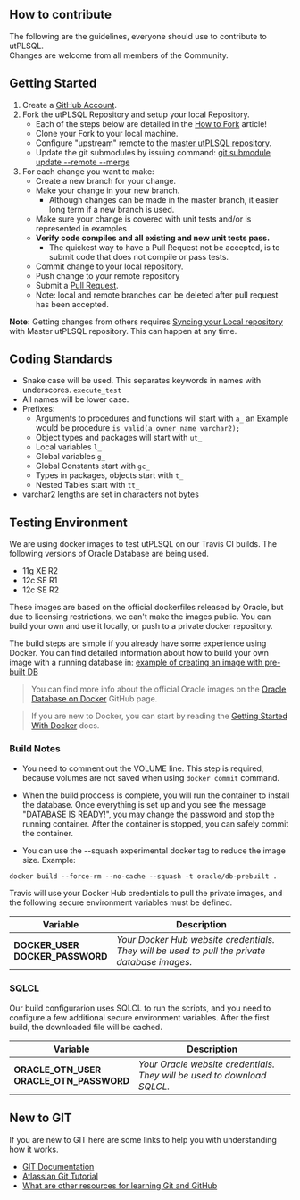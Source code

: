 ## How to contribute ##

The following are the guidelines, everyone should use to contribute to utPLSQL.  
Changes are welcome from all members of the Community. 

## Getting Started ##

1. Create a [GitHub Account](https://github.com/join).
2. Fork the utPLSQL Repository and setup your local Repository.
     * Each of the steps below are detailed in the [How to Fork](https://help.github.com/articles/fork-a-repo) article!
     * Clone your Fork to your local machine.
     * Configure "upstream" remote to the [master utPLSQL repository](https://github.com/utPLSQL/utPLSQL.git).
     * Update the git submodules by issuing command: [git submodule update --remote --merge](http://stackoverflow.com/a/21195182)
3. For each change you want to make:       
     * Create a new branch for your change. 
     * Make your change in your new branch. 
         * Although changes can be made in the master branch, it easier long term if a new branch is used.
     * Make sure your change is covered with unit tests and/or is represented in examples
     * **Verify code compiles and all existing and new unit tests pass.**
         * The quickest way to have a Pull Request not be accepted, is to submit code that does not compile or pass tests.
     * Commit change to your local repository.
     * Push change to your remote repository
     * Submit a [Pull Request](https://help.github.com/articles/using-pull-requests).
     * Note: local and remote branches can be deleted after pull request has been accepted.

**Note:** Getting changes from others requires [Syncing your Local repository](https://help.github.com/articles/syncing-a-fork) with Master utPLSQL repository.    This can happen at any time.


## Coding Standards ##

* Snake case will be used.   This separates keywords in names with underscores.  `execute_test`
* All names will be lower case.
* Prefixes:
	* Arguments to procedures and functions will start with `a_` an Example would be procedure `is_valid(a_owner_name varchar2);`
	* Object types and packages will start with `ut_`
	* Local variables `l_`
	* Global variables `g_`
	* Global Constants start with `gc_`
	* Types in packages, objects start with `t_`
	* Nested Tables start with `tt_`
* varchar2 lengths are set in characters not bytes 


## Testing Environment ##

We are using docker images to test utPLSQL on our Travis CI builds. The following versions of Oracle Database are being used.

* 11g XE R2
* 12c SE R1
* 12c SE R2

These images are based on the official dockerfiles released by Oracle, but due to licensing restrictions, we can't make the images public. You can build your own and use it locally, or push to a private docker repository.

The build steps are simple if you already have some experience using Docker. You can find detailed information about how to build your own image with a running database in: [example of creating an image with pre-built DB](https://github.com/oracle/docker-images/blob/master/OracleDatabase/samples/prebuiltdb/README.md)

> You can find more info about the official Oracle images on the [Oracle Database on Docker](https://github.com/oracle/docker-images/tree/master/OracleDatabase) GitHub page.

> If you are new to Docker, you can start by reading the [Getting Started With Docker](https://docs.docker.com/engine/getstarted/) docs.

### Build Notes ###
* You need to comment out the VOLUME line. This step is required, because volumes are not saved when using `docker commit` command.

* When the build proccess is complete, you will run the container to install the database. Once everything is set up and you see the message "DATABASE IS READY!", you may change the password and stop the running container. After the container is stopped, you can safely commit the container.

* You can use the --squash experimental docker tag to reduce the image size. Example:
```
docker build --force-rm --no-cache --squash -t oracle/db-prebuilt .
```

Travis will use your Docker Hub credentials to pull the private images, and the following secure environment variables must be defined.

Variable | Description
---------|------------
**DOCKER_USER**<br />**DOCKER_PASSWORD** | _Your Docker Hub website credentials. They will be used to pull the private database images._

### SQLCL ###

Our build configurarion uses SQLCL to run the scripts, and you need to configure a few additional secure environment variables. After the first build, the downloaded file will be cached.

Variable | Description
---------|------------
**ORACLE_OTN_USER<br />ORACLE_OTN_PASSWORD** | _Your Oracle website credentials. They will be used to download SQLCL._


## New to GIT ##

If you are new to GIT here are some links to help you with understanding how it works.    

- [GIT Documentation](http://git-scm.com/doc)
- [Atlassian Git Tutorial](https://www.atlassian.com/git/tutorial/git-basics)
- [What are other resources for learning Git and GitHub](https://help.github.com/articles/what-are-other-good-resources-for-learning-git-and-github) 
